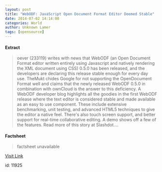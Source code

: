```yaml
---
layout: post
title: "WebODF: JavaScript Open Document Format Editor Deemed Stable"
date: 2014-07-02 14:14:00
categories: World
author: Unknown Lamer
tags: [opensource]
---
```



#### Extract
>oever (233119) writes with news that WebODF (an Open Document Format editor written entirely using Javascript and natively rendering the XML document using CSS) 0.5.0 has been released, and the developers are declaring this release stable enough for every day use. TheMukt chides Google for not supporting the OpenDocument Format well and claims that the newly released WebODF 0.5.0 in combination with ownCloud is the answer to this deficiency. A WebODF developer blog highlights all the goodies in the first WebODF release where the text editor is considered stable and made available as an easy to use component. These include extensive benchmarking, unit testing, and advanced HTML5 techniques to give the editor a native feel. There's also touch screen support, and better support for real-time collaborative editing. A demo shows off a few of the features. Read more of this story at Slashdot....

#### Factsheet
>factsheet unavailable

[Visit Link](http://rss.slashdot.org/~r/Slashdot/slashdot/~3/Ugg7HTEgzlk/story01.htm)

id:   11925
